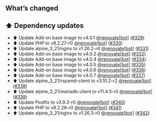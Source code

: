 ## What’s changed

## ⬆️ Dependency updates

- ⬆️ Update Add-on base image to v4.0.1 @[renovate[bot]](https://github.com/apps/renovate) ([#329](https://github.com/erik73/addon-mail/pull/329))
- ⬆️ Update PHP to v8.2.27-r0 @[renovate[bot]](https://github.com/apps/renovate) ([#330](https://github.com/erik73/addon-mail/pull/330))
- ⬆️ Update alpine_3_21/nginx to v1.26.2-r4 @[renovate[bot]](https://github.com/apps/renovate) ([#331](https://github.com/erik73/addon-mail/pull/331))
- ⬆️ Update Add-on base image to v4.0.2 @[renovate[bot]](https://github.com/apps/renovate) ([#332](https://github.com/erik73/addon-mail/pull/332))
- ⬆️ Update Add-on base image to v4.0.4 @[renovate[bot]](https://github.com/apps/renovate) ([#334](https://github.com/erik73/addon-mail/pull/334))
- ⬆️ Update Add-on base image to v4.0.5 @[renovate[bot]](https://github.com/apps/renovate) ([#335](https://github.com/erik73/addon-mail/pull/335))
- ⬆️ Update Add-on base image to v4.0.6 @[renovate[bot]](https://github.com/apps/renovate) ([#336](https://github.com/erik73/addon-mail/pull/336))
- ⬆️ Update Add-on base image to v4.0.7 @[renovate[bot]](https://github.com/apps/renovate) ([#337](https://github.com/erik73/addon-mail/pull/337))
- ⬆️ Update alpine_3_21/rspamd-client to v3.10.2-r2 @[renovate[bot]](https://github.com/apps/renovate) ([#338](https://github.com/erik73/addon-mail/pull/338))
- ⬆️ Update alpine_3_21/mariadb-client to v11.4.5-r0 @[renovate[bot]](https://github.com/apps/renovate) ([#339](https://github.com/erik73/addon-mail/pull/339))
- ⬆️ Update Postfix to v3.9.3-r0 @[renovate[bot]](https://github.com/apps/renovate) ([#340](https://github.com/erik73/addon-mail/pull/340))
- ⬆️ Update PHP to v8.2.28-r0 @[renovate[bot]](https://github.com/apps/renovate) ([#341](https://github.com/erik73/addon-mail/pull/341))
- ⬆️ Update alpine_3_21/nginx to v1.26.3-r0 @[renovate[bot]](https://github.com/apps/renovate) ([#342](https://github.com/erik73/addon-mail/pull/342))
